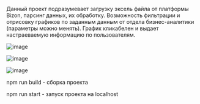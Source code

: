 Данный проект подразумевает загрузку эксель файла от платформы Bizon, парсинг данных, их обработку. Возможность фильтрации и отрисовку графиков по заданным данным от отдела бизнес-аналитики (параметры можно менять). График кликабелен и выдает настраеваемую информацию по пользователям.

![image](https://user-images.githubusercontent.com/102058870/220956821-f58db7b8-8ada-470c-9889-34e1d0d473c1.png)

![image](https://user-images.githubusercontent.com/102058870/220958644-103f59b8-dfeb-4ce7-8c9b-e263d7d3c6df.png)

![image](https://user-images.githubusercontent.com/102058870/219438652-3ae6ae42-63c2-4dac-9e64-5fccedb022cd.png)

npm run build - сборка проекта

npm run start - запуск проекта на localhost
